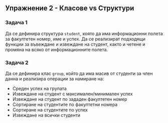 ## Упражнение 2 - Класове vs Структури

### Задача 1

Да се дефинира структура ```student```, която да има информационни полета за факултетен номер, име и успех. Да се реализират подходящи функции за въвеждане и извеждане на студент, както и четене и промяна на всяко от информационните полета.

### Задача 2

Да се дефинира клас ```group```, който да има масив от студенти за член данна и реализира операции за намиране на:
* Среден успех на групата
* Извеждане на студент с максимален/минимален успех
* Извеждане на студент по зададен факултетен номер
* Сортиране на студентите по факултетни номера
* Сортиране на студентите по успех
* Извеждане на всички студенти
